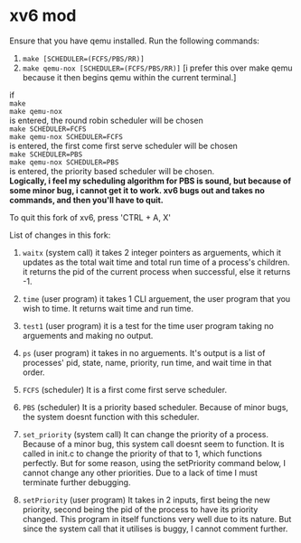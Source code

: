 # xv6 mod
Ensure that you have qemu installed.
Run the following commands:

1. `make [SCHEDULER=(FCFS/PBS/RR)]`
2. `make qemu-nox [SCHEDULER=(FCFS/PBS/RR)]` [i prefer this over make qemu because it then begins qemu within the current terminal.]

if  
    `make`  
    `make qemu-nox`  
is entered, the round robin scheduler will be chosen  
    `make SCHEDULER=FCFS`  
    `make qemu-nox SCHEDULER=FCFS`  
is entered, the first come first serve scheduler will be chosen  
    `make SCHEDULER=PBS`  
    `make qemu-nox SCHEDULER=PBS`  
is entered, the priority based scheduler will be chosen.  
__Logically, i feel my scheduling algorithm for PBS is sound, but because of some minor bug, i cannot get it to work. xv6 bugs out and takes no commands, and then you'll have to quit.__

To quit this fork of xv6, press 'CTRL + A, X'

List of changes in this fork:

1. `waitx` (system call)
    it takes 2 integer pointers as arguements, which it updates as the total wait time and total run time of a process's children.
    it returns the pid of the current process when successful, else it returns -1.
2. `time` (user program)
    it takes 1 CLI arguement, the user program that you wish to time. It returns wait time and run time.
3. `test1` (user program)
    it is a test for the time user program taking no arguements and making no output.

4. `ps` (user program)
    it takes in no arguements. It's output is a list of processes' pid, state, name, priority, run time, and wait time in that order.

5. `FCFS` (scheduler)
    It is a first come first serve scheduler.

6. `PBS` (scheduler)
    It is a priority based scheduler. Because of minor bugs, the system doesnt function with this scheduler.
7. `set_priority` (system call)
    It can change the priority of a process. Because of a minor bug, this system call doesnt seem to function. It is called in init.c to change the priority of that to 1, which functions perfectly. But for some reason, using the setPriority command below, I cannot change any other priorities. Due to a lack of time I must terminate further debugging.
8. `setPriority` (user program)
    It takes in 2 inputs, first being the new priority, second being the pid of the process to have its priority changed. This program in itself functions very well due to its nature. But since the system call that it utilises is buggy, I cannot comment further.

